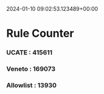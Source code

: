 2024-01-10 09:02:53.123489+00:00
# Rule Counter 
 ### UCATE : 415611

 ### Veneto : 169073

 ### Allowlist : 13930